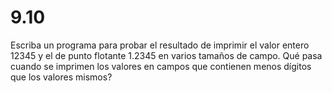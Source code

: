 # 9.10

Escriba un programa para probar el resultado de imprimir el valor entero 12345 y el de punto flotante 1.2345 en varios tamaños de campo. Qué pasa cuando se imprimen los valores en campos que contienen menos dígitos que los valores mismos?

